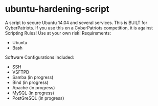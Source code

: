 # ubuntu-hardening-script
A script to secure Ubuntu 14.04 and several services.
This is BUILT for CyberPatriots. If you use this on a CyberPatriots competition, it is against Scripting Rules! Use at your own risk!
Requirements:
- Ubuntu
- Bash

Software Configurations included:
- SSH
- VSFTPD
- Samba (in progress)
- Bind (in progress)
- Apache (in progress)
- MySQL (in progress)
- PostGreSQL (in progress)
